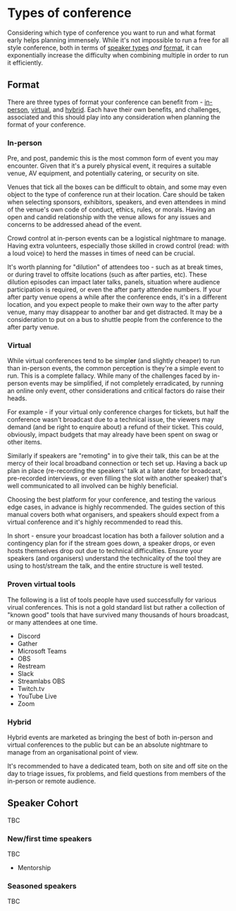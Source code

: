 # Types of conference

Considering which type of conference you want to run and what format early helps planning immensely. While it's not impossible to run a free for all style conference, both in terms of [speaker types](#speaker-cohort) *and* [format](#format), it can exponentially increase the difficulty when combining multiple in order to run it efficiently.

## Format

There are three types of format your conference can benefit from - [in-person](#in-person), [virtual](#virtual), and [hybrid](#hybrid). Each have their own benefits, and challenges, associated and this should play into any consideration when planning the format of your conference.

### In-person

Pre, and post, pandemic this is the most common form of event you may encounter. Given that it's a purely physical event, it requires a suitable venue, AV equipment, and potentially catering, or security on site.

Venues that tick all the boxes can be difficult to obtain, and some may even object to the type of conference run at their location. Care should be taken when selecting sponsors, exhibitors, speakers, and even attendees in mind of the venue's own code of conduct, ethics, rules, or morals. Having an open and candid relationship with the venue allows for any issues and concerns to be addressed ahead of the event.

Crowd control at in-person events can be a logistical nightmare to manage. Having extra volunteers, especially those skilled in crowd control (read: with a loud voice) to herd the masses in times of need can be crucial.

It's worth planning for "dilution" of attendees too - such as at break times, or during travel to offsite locations (such as after parties, etc). These dilution episodes can impact later talks, panels, situation where audience participation is required, or even the after party attendee numbers. If your after party venue opens a while after the conference ends, it's in a different location, and you expect people to make their own way to the after party venue, many may disappear to another bar and get distracted. It may be a consideration to put on a bus to shuttle people from the conference to the after party venue.

### Virtual

While virtual conferences tend to be simpl**er** (and slightly cheaper) to run than in-person events, the common perception is they're a simple event to run. This is a complete fallacy. While many of the challenges faced by in-person events may be simplified, if not completely erradicated, by running an online only event, other considerations and critical factors do raise their heads.

For example - if your virtual only conference charges for tickets, but half the conference wasn't broadcast due to a technical issue, the viewers may demand (and be right to enquire about) a refund of their ticket. This could, obviously, impact budgets that may already have been spent on swag or other items.

Similarly if speakers are "remoting" in to give their talk, this can be at the mercy of their local broadband connection or tech set up. Having a back up plan in place (re-recording the speakers' talk at a later date for broadcast, pre-recorded interviews, or even filling the slot with another speaker) that's well communicated to all involved can be highly beneficial.

Choosing the best platform for your conference, and testing the various edge cases, in advance is highly recommended. The guides section of this manual covers both what organisers, and speakers should expect from a virtual conference and it's highly recommended to read this.

In short - ensure your broadcast location has both a failover solution and a contingency plan for if the stream goes down, a speaker drops, or even hosts themselves drop out due to technical difficulties. Ensure your speakers (and organisers) understand the technicality of the tool they are using to host/stream the talk, and the entire structure is well tested.

### Proven virtual tools

The following is a list of tools people have used successfully for various virual conferences. This is not a gold standard list but rather a collection of "known good" tools that have survived many thousands of hours broadcast, or many attendees at one time.

- Discord
- Gather
- Microsoft Teams
- OBS
- Restream
- Slack
- Streamlabs OBS
- Twitch.tv
- YouTube Live
- Zoom

### Hybrid

Hybrid events are marketed as bringing the best of both in-person and virtual conferences to the public but can be an absolute nightmare to manage from an organisational point of view. 

It's recommended to have a dedicated team, both on site and off site on the day to triage issues, fix problems, and field questions from members of the in-person or remote audience.

## Speaker Cohort

TBC

### New/first time speakers

TBC

- Mentorship

### Seasoned speakers

TBC